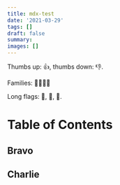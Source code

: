 ```yaml
---
title: mdx-test
date: '2021-03-29'
tags: []
draft: false
summary:
images: []
---
```


Thumbs up: :+1:, thumbs down: :-1:.

Families: :family_man_man_boy_boy:

Long flags: :wales:, :scotland:, :england:.

# Table of Contents

## Bravo<script>alert(1)</script>

## Charlie
